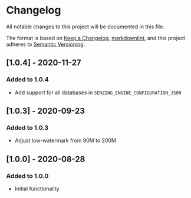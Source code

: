 # Changelog

All notable changes to this project will be documented in this file.

The format is based on [Keep a Changelog](https://keepachangelog.com/en/1.0.0/),
[markdownlint](https://dlaa.me/markdownlint/),
and this project adheres to [Semantic Versioning](https://semver.org/spec/v2.0.0.html).

## [1.0.4] - 2020-11-27

### Added to 1.0.4

- Add support for all databases in `SENZING_ENGINE_CONFIGURATION_JSON`

## [1.0.3] - 2020-09-23

### Added to 1.0.3

- Adjust low-watermark from 90M to 200M

## [1.0.0] - 2020-08-28

### Added to 1.0.0

- Initial functionality
